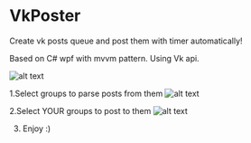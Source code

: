 # VkPoster

Create vk posts queue and post them with timer automatically!

Based on C# wpf with mvvm pattern. Using Vk api.


![alt text](https://image.ibb.co/bRPaAU/image.png)


1.Select groups to parse posts from them
![alt text](https://image.ibb.co/nAPsqU/image.png)


2.Select YOUR groups to post to them
![alt text](https://image.ibb.co/mEn6H9/image.png)


3. Enjoy :)
